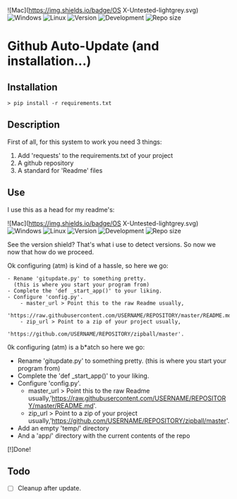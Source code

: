 ![Mac](https://img.shields.io/badge/OS X-Untested-lightgrey.svg)
![Windows](https://img.shields.io/badge/Windows-Untested-brightgreen.svg)
![Linux](https://img.shields.io/badge/Linux-Untested-lightgrey.svg)
![Version](https://img.shields.io/badge/Version-1.0.0/dev-brightgreen.svg)
![Development](https://img.shields.io/badge/Development-busy-brightgreen.svg)
![Repo size](https://reposs.herokuapp.com/?path=riptide00/gitupdate)

# Github Auto-Update (and installation...)

## Installation

	> pip install -r requirements.txt

## Description

First of all, for this system to work you need 3 things:

1. Add 'requests' to the requirements.txt of your project
2. A github repository
3. A standard for 'Readme' files

## Use 

I use this as a head for my readme's:

![Mac](https://img.shields.io/badge/OS X-Untested-lightgrey.svg)
![Windows](https://img.shields.io/badge/Windows-Untested-lightgrey.svg)
![Linux](https://img.shields.io/badge/Linux-Untested-lightgrey.svg)
![Version](https://img.shields.io/badge/Version-1.0.0/dev-brightgreen.svg)
![Development](https://img.shields.io/badge/Development-halted-lightgrey.svg)
![Repo size](https://reposs.herokuapp.com/?path=)

See the version shield? That's what i use to detect versions.
So now we now that how do we proceed.


Ok configuring (atm) is kind of a hassle, so here we go:

	- Rename 'gitupdate.py' to something pretty.
	  (this is where you start your program from)
	- Complete the 'def _start_app()' to your liking.
	- Configure 'config.py'.
		- master_url > Point this to the raw Readme usually,
		              'https://raw.githubusercontent.com/USERNAME/REPOSITORY/master/README.md'.
		- zip_url > Point to a zip of your project usually, 
		           'https://github.com/USERNAME/REPOSITORY/zipball/master'.

0k configuring (atm) is a b*atch so here we go:

- Rename 'gitupdate.py' to something pretty. (this is where you start your program from)
- Complete the 'def _start_app()' to your liking.
- Configure 'config.py'.
    * master_url > Point this to the raw Readme usually,'https://raw.githubusercontent.com/USERNAME/REPOSITORY/master/README.md'.
    * zip_url > Point to a zip of your project usually,'https://github.com/USERNAME/REPOSITORY/zipball/master'.
- Add an empty 'temp/' directory
- And a 'app/' directory with the current contents of the repo

[!]Done!

## Todo

- [ ] Cleanup after update.
